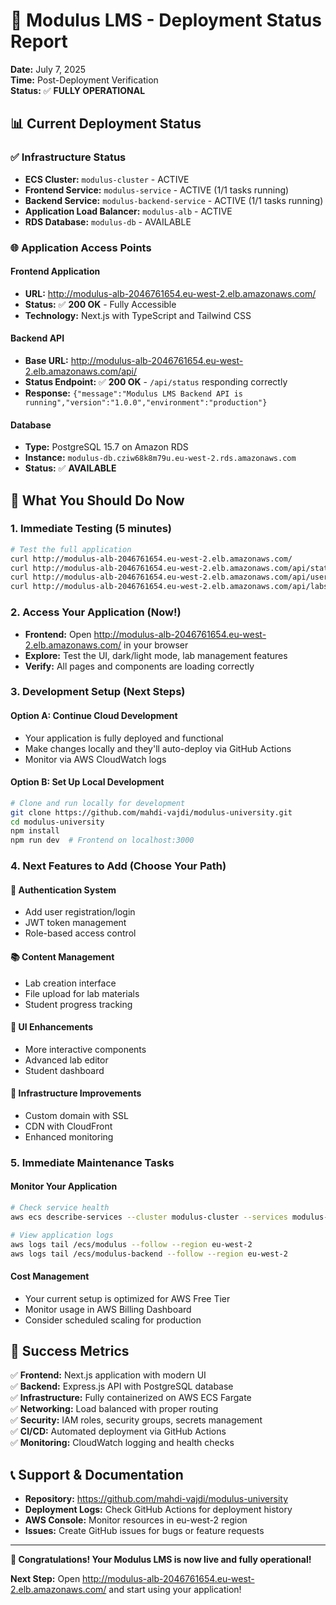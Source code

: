 # 🎉 Modulus LMS - Deployment Status Report

**Date:** July 7, 2025  
**Time:** Post-Deployment Verification  
**Status:** ✅ **FULLY OPERATIONAL**

## 📊 Current Deployment Status

### ✅ Infrastructure Status
- **ECS Cluster:** `modulus-cluster` - ACTIVE
- **Frontend Service:** `modulus-service` - ACTIVE (1/1 tasks running)
- **Backend Service:** `modulus-backend-service` - ACTIVE (1/1 tasks running)
- **Application Load Balancer:** `modulus-alb` - ACTIVE
- **RDS Database:** `modulus-db` - AVAILABLE

### 🌐 Application Access Points

#### Frontend Application
- **URL:** http://modulus-alb-2046761654.eu-west-2.elb.amazonaws.com/
- **Status:** ✅ **200 OK** - Fully Accessible
- **Technology:** Next.js with TypeScript and Tailwind CSS

#### Backend API  
- **Base URL:** http://modulus-alb-2046761654.eu-west-2.elb.amazonaws.com/api/
- **Status Endpoint:** ✅ **200 OK** - `/api/status` responding correctly
- **Response:** `{"message":"Modulus LMS Backend API is running","version":"1.0.0","environment":"production"}`

#### Database
- **Type:** PostgreSQL 15.7 on Amazon RDS
- **Instance:** `modulus-db.cziw68k8m79u.eu-west-2.rds.amazonaws.com`
- **Status:** ✅ **AVAILABLE**

## 🎯 What You Should Do Now

### 1. **Immediate Testing** (5 minutes)
```bash
# Test the full application
curl http://modulus-alb-2046761654.eu-west-2.elb.amazonaws.com/
curl http://modulus-alb-2046761654.eu-west-2.elb.amazonaws.com/api/status
curl http://modulus-alb-2046761654.eu-west-2.elb.amazonaws.com/api/users
curl http://modulus-alb-2046761654.eu-west-2.elb.amazonaws.com/api/labs
```

### 2. **Access Your Application** (Now!)
- **Frontend:** Open http://modulus-alb-2046761654.eu-west-2.elb.amazonaws.com/ in your browser
- **Explore:** Test the UI, dark/light mode, lab management features
- **Verify:** All pages and components are loading correctly

### 3. **Development Setup** (Next Steps)

#### Option A: Continue Cloud Development
- Your application is fully deployed and functional
- Make changes locally and they'll auto-deploy via GitHub Actions
- Monitor via AWS CloudWatch logs

#### Option B: Set Up Local Development
```bash
# Clone and run locally for development
git clone https://github.com/mahdi-vajdi/modulus-university.git
cd modulus-university
npm install
npm run dev  # Frontend on localhost:3000
```

### 4. **Next Features to Add** (Choose Your Path)

#### 🔐 **Authentication System**
- Add user registration/login
- JWT token management
- Role-based access control

#### 📚 **Content Management**
- Lab creation interface
- File upload for lab materials
- Student progress tracking

#### 🎨 **UI Enhancements**
- More interactive components
- Advanced lab editor
- Student dashboard

#### 🔧 **Infrastructure Improvements**
- Custom domain with SSL
- CDN with CloudFront
- Enhanced monitoring

### 5. **Immediate Maintenance Tasks**

#### Monitor Your Application
```bash
# Check service health
aws ecs describe-services --cluster modulus-cluster --services modulus-service modulus-backend-service --region eu-west-2

# View application logs
aws logs tail /ecs/modulus --follow --region eu-west-2
aws logs tail /ecs/modulus-backend --follow --region eu-west-2
```

#### Cost Management
- Your current setup is optimized for AWS Free Tier
- Monitor usage in AWS Billing Dashboard
- Consider scheduled scaling for production

## 🚀 **Success Metrics**

✅ **Frontend:** Next.js application with modern UI  
✅ **Backend:** Express.js API with PostgreSQL database  
✅ **Infrastructure:** Fully containerized on AWS ECS Fargate  
✅ **Networking:** Load balanced with proper routing  
✅ **Security:** IAM roles, security groups, secrets management  
✅ **CI/CD:** Automated deployment via GitHub Actions  
✅ **Monitoring:** CloudWatch logging and health checks  

## 📞 **Support & Documentation**

- **Repository:** https://github.com/mahdi-vajdi/modulus-university
- **Deployment Logs:** Check GitHub Actions for deployment history
- **AWS Console:** Monitor resources in eu-west-2 region
- **Issues:** Create GitHub issues for bugs or feature requests

---

**🎉 Congratulations! Your Modulus LMS is now live and fully operational!**

**Next Step:** Open http://modulus-alb-2046761654.eu-west-2.elb.amazonaws.com/ and start using your application!
